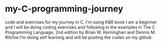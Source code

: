 # my-C-programming-journey
code and exercises for my journey in C. I'm using K&amp;R book
I am a beginner and I will be doing coding exercises and following in the examples in
The C Programming Language, 2nd edition by Brian W. Kerninghan and Dennis M. Ritchie
I'm doing self learning and will be posting the codes on my github
